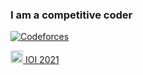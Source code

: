 ### I am a competitive coder

[![Codeforces](https://cp-logo.vercel.app/codeforces/SmolderingFire?logo=true)](https://codeforces.com/profile/SmolderingFire)

[<div id="texts" style="white-space:nowrap;"><img src="https://thepluck.github.io/stuff/silver.png" width="20" height="20" align="up"/> IOI 2021 </div>](https://stats.ioinformatics.org/people/7656)

